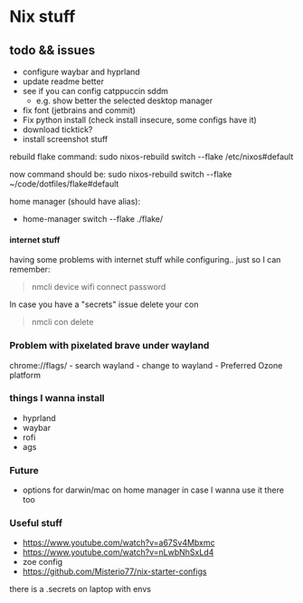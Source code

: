 # Nix stuff

## todo && issues
- configure waybar and hyprland
- update readme better
- see if you can config catppuccin sddm 
    - e.g. show better the selected desktop manager
- fix font (jetbrains and commit)
- Fix python install (check install insecure, some configs have it)
- download ticktick?
- install screenshot stuff

rebuild flake command:
sudo nixos-rebuild switch --flake /etc/nixos#default

now command should be:
sudo nixos-rebuild switch --flake ~/code/dotfiles/flake#default

home manager (should have alias):
- home-manager switch --flake ./flake/

#### internet stuff
having some problems with internet stuff while configuring.. just so I can remember:
> nmcli device wifi connect <SSID> password <password>

In case you have a "secrets" issue delete your con
> nmcli con delete <SSID>

### Problem with pixelated brave under wayland
chrome://flags/ - search wayland - change to wayland - Preferred Ozone platform

### things I wanna install
- hyprland
- waybar
- rofi
- ags

### Future
- options for darwin/mac on home manager in case I wanna use it there too

### Useful stuff
- https://www.youtube.com/watch?v=a67Sv4Mbxmc
- https://www.youtube.com/watch?v=nLwbNhSxLd4
- zoe config
- https://github.com/Misterio77/nix-starter-configs

there is a .secrets on laptop with envs
